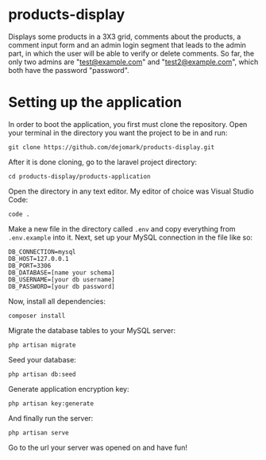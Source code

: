 # products-display
Displays some products in a 3X3 grid, comments about the products, a comment input form and an admin login segment that leads to the admin part, in which the user will be able to verify or delete comments.
So far, the only two admins are "test@example.com" and "test2@example.com", which both have the password "password".

# Setting up the application
In order to boot the application, you first must clone the repository. Open your terminal in the directory you want the project to be in and run:

```
git clone https://github.com/dejomark/products-display.git
```

After it is done cloning, go to the laravel project directory:

```
cd products-display/products-application
```

Open the directory in any text editor. My editor of choice was Visual Studio Code:

```
code .
```

Make a new file in the directory called `.env` and copy everything from `.env.example` into it.
Next, set up your MySQL connection in the file like so:

```
DB_CONNECTION=mysql
DB_HOST=127.0.0.1
DB_PORT=3306
DB_DATABASE=[name your schema]
DB_USERNAME=[your db username]
DB_PASSWORD=[your db password]
```

Now, install all dependencies:

```
composer install
```

Migrate the database tables to your MySQL server:

```
php artisan migrate
```

Seed your database:

```
php artisan db:seed
```

Generate application encryption key:

```
php artisan key:generate
```

And finally run the server:

```
php artisan serve
```

Go to the url your server was opened on and have fun!
